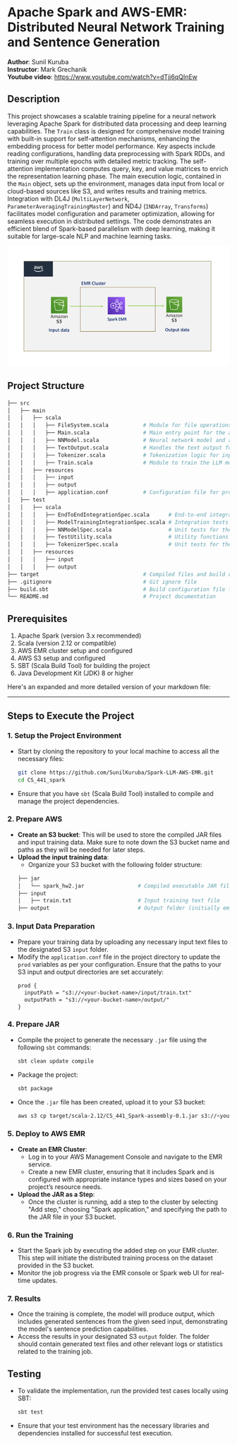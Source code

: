 # Apache Spark and AWS-EMR: Distributed Neural Network Training and Sentence Generation

**Author**: Sunil Kuruba <br />
**Instructor**: Mark Grechanik <br />
**Youtube video**: https://www.youtube.com/watch?v=dTjj6qQInEw <br />

## Description
This project showcases a scalable training pipeline for a neural network leveraging Apache Spark for distributed data processing and deep learning capabilities. The `Train` class is designed for comprehensive model training with built-in support for self-attention mechanisms, enhancing the embedding process for better model performance. Key aspects include reading configurations, handling data preprocessing with Spark RDDs, and training over multiple epochs with detailed metric tracking. The self-attention implementation computes query, key, and value matrices to enrich the representation learning phase. The main execution logic, contained in the `Main` object, sets up the environment, manages data input from local or cloud-based sources like S3, and writes results and training metrics. Integration with DL4J (`MultiLayerNetwork`, `ParameterAveragingTrainingMaster`) and ND4J (`INDArray`, `Transforms`) facilitates model configuration and parameter optimization, allowing for seamless execution in distributed settings. The code demonstrates an efficient blend of Spark-based parallelism with deep learning, making it suitable for large-scale NLP and machine learning tasks.

![img.png](img.png)

## Project Structure

```bash
├── src
│   ├── main
│   │   ├── scala
│   │   │   ├── FileSystem.scala           # Module for file operations (read/write)
│   │   │   ├── Main.scala                 # Main entry point for the application
│   │   │   ├── NNModel.scala              # Neural network model and architecture
│   │   │   ├── TextOutput.scala           # Handles the text output formatting
│   │   │   ├── Tokenizer.scala            # Tokenization logic for input data
│   │   │   ├── Train.scala                # Module to train the LLM model
│   │   ├── resources
│   │   │   ├── input
│   │   │   ├── output
│   │   │   ├── application.conf           # Configuration file for project settings
│   ├── test
│   │   ├── scala
│   │   │   ├── EndToEndIntegrationSpec.scala      # End-to-end integration tests
│   │   │   ├── ModelTrainingIntegrationSpec.scala # Integration tests for model training
│   │   │   ├── NNModelSpec.scala                  # Unit tests for the NN model
│   │   │   ├── TestUtility.scala                  # Utility functions for testing
│   │   │   ├── TokenizerSpec.scala                # Unit tests for the tokenizer logic
│   │   ├── resources
│   │   │   ├── input
│   │   │   ├── output
├── target                                 # Compiled files and build output
├── .gitignore                             # Git ignore file
├── build.sbt                              # Build configuration file for SBT
└── README.md                              # Project documentation
```

## Prerequisites

1. Apache Spark (version 3.x recommended)
2. Scala (version 2.12 or compatible)
3. AWS EMR cluster setup and configured
4. AWS S3 setup and configured
4. SBT (Scala Build Tool) for building the project
5. Java Development Kit (JDK) 8 or higher

Here's an expanded and more detailed version of your markdown file:

---

## Steps to Execute the Project

### 1. Setup the Project Environment
- Start by cloning the repository to your local machine to access all the necessary files:
  ```bash
  git clone https://github.com/SunilKuruba/Spark-LLM-AWS-EMR.git
  cd CS_441_spark
  ```
- Ensure that you have `sbt` (Scala Build Tool) installed to compile and manage the project dependencies.

### 2. Prepare AWS
* **Create an S3 bucket**: This will be used to store the compiled JAR files and input training data. Make sure to note down the S3 bucket name and paths as they will be needed for later steps.
* **Upload the input training data**:
  - Organize your S3 bucket with the following folder structure:
  ```bash
  ├── jar
  │   └── spark_hw2.jar                 # Compiled executable JAR file
  ├── input
  │   ├── train.txt                     # Input training text file
  ├── output                            # Output folder (initially empty)
  ```

### 3. Input Data Preparation
- Prepare your training data by uploading any necessary input text files to the designated S3 `input` folder.
- Modify the `application.conf` file in the project directory to update the `prod` variables as per your configuration. Ensure that the paths to your S3 input and output directories are set accurately:
  ```hocon
  prod {
    inputPath = "s3://<your-bucket-name>/input/train.txt"
    outputPath = "s3://<your-bucket-name>/output/"
  }
  ```

### 4. Prepare JAR
- Compile the project to generate the necessary `.jar` file using the following `sbt` commands:
  ```bash
  sbt clean update compile
  ```
- Package the project:
  ```bash
  sbt package
  ```
- Once the `.jar` file has been created, upload it to your S3 bucket:
  ```bash
  aws s3 cp target/scala-2.12/CS_441_Spark-assembly-0.1.jar s3://<your-bucket-name>/jar/
  ```

### 5. Deploy to AWS EMR
- **Create an EMR Cluster**:
  - Log in to your AWS Management Console and navigate to the EMR service.
  - Create a new EMR cluster, ensuring that it includes Spark and is configured with appropriate instance types and sizes based on your project’s resource needs.
- **Upload the JAR as a Step**:
  - Once the cluster is running, add a step to the cluster by selecting "Add step," choosing "Spark application," and specifying the path to the JAR file in your S3 bucket.

### 6. Run the Training
- Start the Spark job by executing the added step on your EMR cluster. This step will initiate the distributed training process on the dataset provided in the S3 bucket.
- Monitor the job progress via the EMR console or Spark web UI for real-time updates.

### 7. Results
- Once the training is complete, the model will produce output, which includes generated sentences from the given seed input, demonstrating the model's sentence prediction capabilities.
- Access the results in your designated S3 `output` folder. The folder should contain generated text files and other relevant logs or statistics related to the training job.

## Testing
- To validate the implementation, run the provided test cases locally using SBT:
  ```bash
  sbt test
  ```
- Ensure that your test environment has the necessary libraries and dependencies installed for successful test execution.
